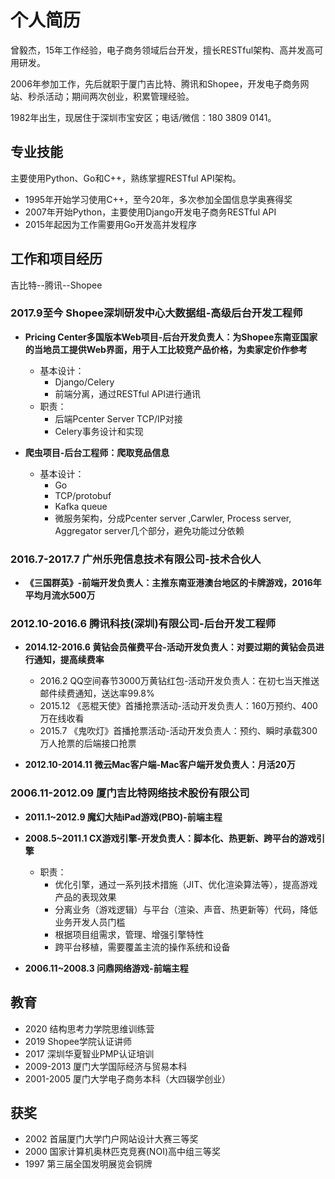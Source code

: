 # 个人简历

曾毅杰，15年工作经验，电子商务领域后台开发，擅长RESTful架构、高并发高可用研发。

2006年参加工作，先后就职于厦门吉比特、腾讯和Shopee，开发电子商务网站、秒杀活动；期间两次创业，积累管理经验。

1982年出生，现居住于深圳市宝安区；电话/微信：180 3809 0141。

## 专业技能

主要使用Python、Go和C++，熟练掌握RESTful API架构。
* 1995年开始学习使用C++，至今20年，多次参加全国信息学奥赛得奖
* 2007年开始Python，主要使用Django开发电子商务RESTful API
* 2015年起因为工作需要用Go开发高并发程序

## 工作和项目经历

吉比特--腾讯--Shopee

### 2017.9至今 Shopee深圳研发中心大数据组-高级后台开发工程师

* **Pricing Center多国版本Web项目-后台开发负责人：为Shopee东南亚国家的当地员工提供Web界面，用于人工比较竞产品价格，为卖家定价作参考**
  * 基本设计：
    * Django/Celery
    * 前端分离，通过RESTful API进行通讯
  * 职责：
    * 后端Pcenter Server TCP/IP对接
    * Celery事务设计和实现

* **爬虫项目-后台工程师：爬取竞品信息**
  * 基本设计：
    * Go
    * TCP/protobuf
    * Kafka queue
    * 微服务架构，分成Pcenter server ,Carwler, Process server, Aggregator server几个部分，避免功能过分依赖

### 2016.7-2017.7 广州乐兜信息技术有限公司-技术合伙人

* **《三国群英》-前端开发负责人：主推东南亚港澳台地区的卡牌游戏，2016年平均月流水500万**

### 2012.10-2016.6 腾讯科技(深圳)有限公司-后台开发工程师


* **2014.12-2016.6 黄钻会员催费平台-活动开发负责人：对要过期的黄钻会员进行通知，提高续费率**

    * 2016.2 QQ空间春节3000万黄钻红包-活动开发负责人：在初七当天推送邮件续费通知，送达率99.8%
    * 2015.12 《恶棍天使》首播抢票活动-活动开发负责人：160万预约、400万在线收看
    * 2015.7 《鬼吹灯》首播抢票活动-活动开发负责人：预约、瞬时承载300万人抢票的后端接口抢票
* **2012.10-2014.11 微云Mac客户端-Mac客户端开发负责人：月活20万**

### 2006.11-2012.09 厦门吉比特网络技术股份有限公司

* **2011.1~2012.9 魔幻大陆iPad游戏(PBO)-前端主程**

* **2008.5~2011.1 CX游戏引擎-开发负责人：脚本化、热更新、跨平台的游戏引擎**
  * 职责：
    * 优化引擎，通过一系列技术措施（JIT、优化渲染算法等），提高游戏产品的表现效果
    * 分离业务（游戏逻辑）与平台（渲染、声音、热更新等）代码，降低业务开发人员门槛
    * 根据项目组需求，管理、增强引擎特性
    * 跨平台移植，需要覆盖主流的操作系统和设备

* **2006.11~2008.3 问鼎网络游戏-前端主程**

## 教育

* 2020 结构思考力学院思维训练营
* 2019 Shopee学院认证讲师
* 2017 深圳华夏智业PMP认证培训
* 2009-2013 厦门大学国际经济与贸易本科
* 2001-2005 厦门大学电子商务本科（大四辍学创业）

## 获奖

* 2002 首届厦门大学门户网站设计大赛三等奖 
* 2000 国家计算机奥林匹克竞赛(NOI)高中组三等奖 
* 1997 第三届全国发明展览会铜牌 


